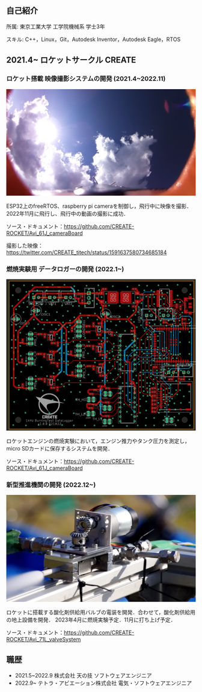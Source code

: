 ## 自己紹介

所属: 東京工業大学 工学院機械系 学士3年

スキル: C++，Linux，Git，Autodesk Inventor，Autodesk Eagle，RTOS

## 2021.4~ ロケットサークル CREATE

### ロケット搭載 映像撮影システムの開発 (2021.4~2022.11)

![](fig/61fright.png)

ESP32上のfreeRTOS、raspberry pi cameraを制御し，飛行中に映像を撮影．
2022年11月に飛行し、飛行中の動画の撮影に成功．

ソース・ドキュメント：https://github.com/CREATE-ROCKET/Avi_61J_cameraBoard

撮影した映像：https://twitter.com/CREATE_titech/status/1591637580734685184


### 燃焼実験用 データロガーの開発 (2022.1~)

![](fig/dataloggerfootprint.png)

ロケットエンジンの燃焼実験において，エンジン推力やタンク圧力を測定し，micro SDカードに保存するシステムを開発．

ソース・ドキュメント：https://github.com/CREATE-ROCKET/Avi_61J_cameraBoard

### 新型推進機関の開発 (2022.12~)

![](fig/valve.jpeg)

ロケットに搭載する酸化剤供給用バルブの電装を開発．合わせて，酸化剤供給用の地上設備を開発．
2023年4月に燃焼実験予定．11月に打ち上げ予定．

ソース・ドキュメント：https://github.com/CREATE-ROCKET/Avi_71L_valveSystem

## 職歴
 - 2021.5~2022.9 株式会社 天の技 ソフトウェアエンジニア
 - 2022.9~ テトラ・アビエーション株式会社 電気・ソフトウェアエンジニア

<!--
**YutoGCN/YutoGCN** is a ✨ _special_ ✨ repository because its `README.md` (this file) appears on your GitHub profile.

Here are some ideas to get you started:

- 🔭 I’m currently working on ...
- 🌱 I’m currently learning ...
- 👯 I’m looking to collaborate on ...
- 🤔 I’m looking for help with ...
- 💬 Ask me about ...
- 📫 How to reach me: ...
- 😄 Pronouns: ...
- ⚡ Fun fact: ...
-->
